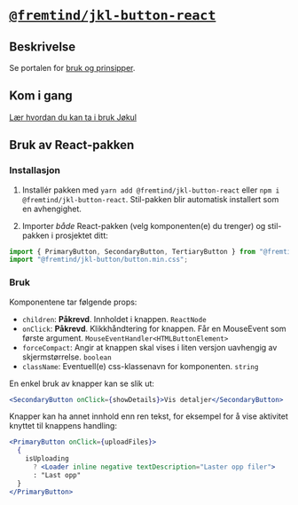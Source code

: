 # [`@fremtind/jkl-button-react`](https://fremtind.github.io/jokul/komponenter/buttons)

## Beskrivelse

Se portalen for [bruk og prinsipper](https://fremtind.github.io/jokul/komponenter/buttons).

## Kom i gang

[Lær hvordan du kan ta i bruk Jøkul](https://fremtind.github.io/jokul/developer/getting-started/)

## Bruk av React-pakken

### Installasjon

1. Installér pakken med `yarn add @fremtind/jkl-button-react` eller `npm i @fremtind/jkl-button-react`. Stil-pakken blir automatisk installert som en avhengighet.

2. Importer _både_ React-pakken (velg komponenten(e) du trenger) og stil-pakken i prosjektet ditt:

```js
import { PrimaryButton, SecondaryButton, TertiaryButton } from "@fremtind/jkl-button-react";
import "@fremtind/jkl-button/button.min.css";
```

### Bruk

Komponentene tar følgende props:

-   `children`: **Påkrevd**. Innholdet i knappen. `ReactNode`
-   `onClick`: **Påkrevd**. Klikkhåndtering for knappen. Får en MouseEvent som første argument. `MouseEventHandler<HTMLButtonElement>`
-   `forceCompact`: Angir at knappen skal vises i liten versjon uavhengig av skjermstørrelse. `boolean`
-   `className`: Eventuell(e) css-klassenavn for komponenten. `string`

En enkel bruk av knapper kan se slik ut:

```jsx
<SecondaryButton onClick={showDetails}>Vis detaljer</SecondaryButton>
```

Knapper kan ha annet innhold enn ren tekst, for eksempel for å vise aktivitet knyttet til knappens handling:

```jsx
<PrimaryButton onClick={uploadFiles}>
  {
    isUploading
      ? <Loader inline negative textDescription="Laster opp filer">
      : "Last opp"
  }
</PrimaryButton>
```
